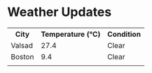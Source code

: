 # Weather Updates

<!-- WEATHER-UPDATE-START -->
<table><tr><th>City</th><th>Temperature (°C)</th><th>Condition</th></tr><tr><td>Valsad</td><td>27.4</td><td>Clear</td></tr><tr><td>Boston</td><td>9.4</td><td>Clear</td></tr><tr><td></td><td></td><td></td></tr></table>
<!-- WEATHER-UPDATE-END -->

